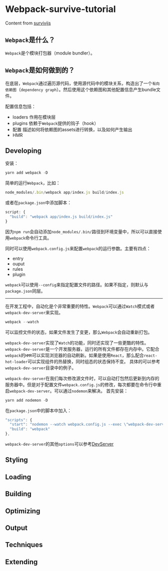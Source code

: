# Webpack-survive-tutorial

Content from [survivijs](https://survivejs.com/webpack/introduction/)


## `Webpack`是什么？
`Webpack`是个模块打包器（module bundler）。

## `Webpack`是如何做到的？
在底层，`Webpack`通过遍历源代码，使用源代码中的模块关系，构造出了一个`有向依赖图`（`dependency graph`）。然后使用这个依赖图和其他配置信息产生bundle文件。

配置信息包括：
- loaders
  作用在模块层
- plugins
  依赖于`Webpack`提供的钩子（hook）
- 配置
  描述如何将依赖图的assets进行转换，以及如何产生输出
- HMR


## Developing
安装：
```js
yarn add webpack -D
```

简单的运行`Webpack`，比如：
```js
node_modules/.bin/webpack app/index.js build/index.js
```

或者在`package.json`中添加脚本：
```js
script: {
  "build": "webpack app/index.js build/index.js"
}
```
因为`npm run`会自动添加`node_modules/.bin/`路径到环境变量中，所以可以直接使用`webpack`命令行工具。

同时可以使用`webpack.config.js`来配置`webpack`的运行参数。主要有四点：
- entry
- ouput
- rules
- plugin

`webpack`可以使用`--config`来指定配置文件的路径。如果不指定，则默认与`package.json`同层。

---
在开发工程中，自动化是个非常重要的特性。`Webpack`可以通过`Watch`模式或者`webpack-dev-server`来实现。
```js
webpack --watch
```
可以监控文件的状态，如果文件发生了变更，那么`Webpack`会自动重新打包。

`webpack-dev-server`实现了`Watch`的功能，同时还实现了一些更酷的特性。`webpack-dev-server`是一个开发服务器，运行的所有文件都存在内存中。它配合`webpack`的`HMR`可以实现浏览器的自动刷新。如果是使用`React`，那么配合`react-hot-loader`可以实现组件的热替换，同时组态的状态保持不变。
具体的可以参考`webpack-dev-server`目录中的例子。


`webpack-dev-server`在我们每次修改源文件时，可以自动打包然后更新到内存的服务器中。但是对于配置文件`webpack.config.js`的修改，每次都要在命令行中重启`webpack-dev-server`。可以通过`nodemon`来解决。
首先安装：
```js
yarn add nodemon -D
```
在`package.json`中的脚本中加入：
```js
"scripts": {
  "start": "nodemon --watch webpack.config.js --exec \"webpack-dev-server\"",
  "build": "webpack"
},
```

`webpack-dev-server`的其他`options`可以参考[DevServer](https://webpack.js.org/configuration/dev-server/)



## Styling

## Loading

## Building

## Optimizing

## Output

## Techniques

## Extending